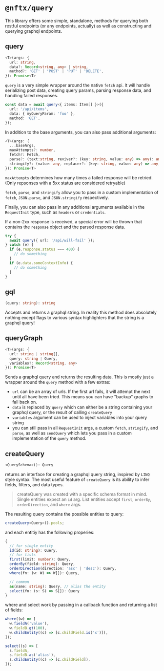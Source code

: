 # `@nftx/query`

This library offers some simple, standalone, methods for querying both restful endpoints (or any endpoints, actually) as well as constructing and querying graphql endpoints.

## query

```ts
<T>(args: {
  url: string,
  data?: Record<string, any> | string,
  method?: 'GET' | 'POST' | 'PUT' | 'DELETE',
}): Promise<T>
```

`query` is a very simple wrapper around the native `fetch` api. It will handle serializing post data, creating query params, parsing response data, and handling failed responses.

```ts
const data = await query<{ items: Item[] }>({
  url: '/api/items',
  data: { myQueryParam: 'foo' },
  method: 'GET',
});
```

In addition to the base arguments, you can also pass additional arguments:

```ts
<T>(args: {
  ...baseArgs,
  maxAttempts?: number,
  fetch?: Fetch,
  parse?: (text:string, reviver?: (key: string, value: any) => any): any,
  stringify?: (value: any, replacer?: (key: string, value: any) => any, space?: number): string
}): Promise<T>
```

`maxAttempts` determines how many times a failed response will be retried. (Only repsonses with a 5xx status are considered retryable)

`fetch`, `parse`, and `stringify` allow you to pass in a custom implementation of `fetch`, `JSON.parse`, and `JSON.stringify` respectively.

Finally, you can also pass in any additional arguments available in the `RequestInit` type, such as `headers` or `credentials`.

If a non-2xx response is received, a special error will be thrown that contains the `response` object and the parsed response data.

```ts
try {
  await query({ url: '/api/will-fail' });
} catch (e) {
  if (e.response.status === 400) {
    // do something
  }
  if (e.data.someContextInfo) {
    // do something
  }
}
```

## gql

```ts
(query: string): string
```

Accepts and returns a graphql string. In reality this method does absolutely nothing except flags to various syntax highlighters that the string is a graphql query!

## queryGraph

```ts
<T>(args: {
  url: string | string[],
  query: string | Query,
  variables?: Record<string, any>
}): Promise<T>
```

Sends a graphql query and returns the resulting data. This is mostly just a wrapper around the `query` method with a few extras:

- `url` can be an array of urls. If the first url fails, it will attempt the next until all have been tried. This means you can have "backup" graphs to fall back on.
- `data` is replaced by `query` which can either be a string containing your graphql query, or the result of calling `createQuery`
- `variables` argument can be used to inject variables into your query string
- you can still pass in all `RequestInit` args, a custom `fetch`, `stringify`, and `parse`, as well as `sendQuery` which lets you pass in a custom implementation of the `query` method.

## createQuery

```ts
<QuerySchema>(): Query
```

returns an interface for creating a graphql query string, inspired by `LINQ` style syntax. The most useful feature of `createQuery` is its ability to infer fields, filters, and data types.

> createQuery was created with a specific schema format in mind. Single entities expect an `id` arg. List entities accept `first`, `orderBy`, `orderDirection`, and `where` args.

The resulting query contains the possible entities to query:

```ts
createQuery<Query>().pools;
```

and each entitiy has the following properies:

```ts
{
  // for single entity
  id(id: string): Query,
  // for lists
  first(limit: number): Query,
  orderBy(field: string): Query,
  orderDirection(direction: 'asc' | 'desc'): Query,
  where(fn: (w: W) => W[]): Query,

  // common
  as(name: string): Query, // alias the entity
  select(fn: (s: S) => S[]): Query
}
```

where and select work by passing in a callback function and returning a list of fields:

```ts
where((w) => [
  w.fieldA('value'),
  w.fieldB.gt(100),
  w.childEntity((c) => [c.childField.is('x')]),
]);
```

```ts
select((s) => [
  s.fieldA,
  s.fieldB.as('alias'),
  s.childEntity((c) => [c.childField]),
]);
```
